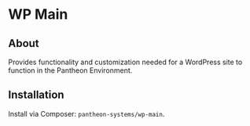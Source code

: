 # WP Main

## About
Provides functionality and customization needed for a WordPress site to function in the Pantheon Environment.

## Installation
Install via Composer: `pantheon-systems/wp-main`.
